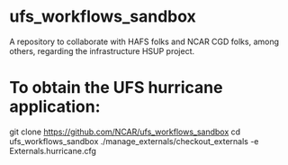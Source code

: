 # ufs_workflows_sandbox
A repository to collaborate with HAFS folks and NCAR CGD folks, among others, regarding the infrastructure HSUP project.

# To obtain the UFS hurricane application:
git clone https://github.com/NCAR/ufs_workflows_sandbox
cd ufs_workflows_sandbox
./manage_externals/checkout_externals -e Externals.hurricane.cfg
